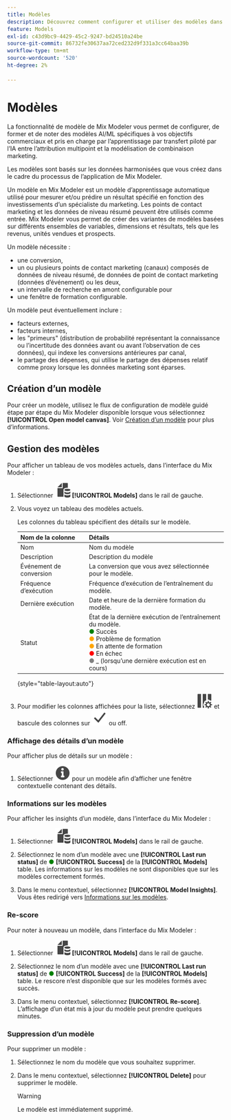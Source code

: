 ```yaml
---
title: Modèles
description: Découvrez comment configurer et utiliser des modèles dans Mix Modeler.
feature: Models
exl-id: c43d9bc9-4429-45c2-9247-bd24510a24be
source-git-commit: 86732fe30637aa72ced232d9f331a3cc64baa39b
workflow-type: tm+mt
source-wordcount: '520'
ht-degree: 2%

---
```


# Modèles

La fonctionnalité de modèle de Mix Modeler vous permet de configurer, de former et de noter des modèles AI/ML spécifiques à vos objectifs commerciaux et pris en charge par l’apprentissage par transfert piloté par l’IA entre l’attribution multipoint et la modélisation de combinaison marketing.

Les modèles sont basés sur les données harmonisées que vous créez dans le cadre du processus de l’application de Mix Modeler.

Un modèle en Mix Modeler est un modèle d’apprentissage automatique utilisé pour mesurer et/ou prédire un résultat spécifié en fonction des investissements d’un spécialiste du marketing. Les points de contact marketing et les données de niveau résumé peuvent être utilisés comme entrée. Mix Modeler vous permet de créer des variantes de modèles basées sur différents ensembles de variables, dimensions et résultats, tels que les revenus, unités vendues et prospects.

Un modèle nécessite :

* une conversion,
* un ou plusieurs points de contact marketing (canaux) composés de données de niveau résumé, de données de point de contact marketing (données d’événement) ou les deux,
* un intervalle de recherche en amont configurable pour
* une fenêtre de formation configurable.

Un modèle peut éventuellement inclure :

* facteurs externes,
* facteurs internes,
* les &quot;primeurs&quot; (distribution de probabilité représentant la connaissance ou l’incertitude des données avant ou avant l’observation de ces données), qui indexe les conversions antérieures par canal,
* le partage des dépenses, qui utilise le partage des dépenses relatif comme proxy lorsque les données marketing sont éparses.


## Création d’un modèle

Pour créer un modèle, utilisez le flux de configuration de modèle guidé étape par étape du Mix Modeler disponible lorsque vous sélectionnez **[!UICONTROL Open model canvas]**. Voir [Création d’un modèle](create.md) pour plus d’informations.

## Gestion des modèles

Pour afficher un tableau de vos modèles actuels, dans l’interface du Mix Modeler :

1. Sélectionner ![](../assets/icons/FileData.svg) **[!UICONTROL Models]** dans le rail de gauche.

1. Vous voyez un tableau des modèles actuels.

   Les colonnes du tableau spécifient des détails sur le modèle.

   | Nom de la colonne | Détails |
   |---|---|
   | Nom | Nom du modèle |
   | Description | Description du modèle |
   | Événement de conversion | La conversion que vous avez sélectionnée pour le modèle. |
   | Fréquence d’exécution | Fréquence d’exécution de l’entraînement du modèle. |
   | Dernière exécution | Date et heure de la dernière formation du modèle. |
   | Statut | État de la dernière exécution de l’entraînement du modèle. <br/><span style="color:green">●</span> Succès<br/><span style="color:orange">●</span> Problème de formation<br/> <span style="color:orange">●</span> En attente de formation <br/><span style="color:red">●</span> En échec <br/><span style="color:gray">●</span> _ (lorsqu’une dernière exécution est en cours) |

   {style="table-layout:auto"}

1. Pour modifier les colonnes affichées pour la liste, sélectionnez ![Paramètres des colonnes](../assets/icons/ColumnSetting.svg) et bascule des colonnes sur ![Vérifier](../assets/icons/Checkmark.svg) ou off.


### Affichage des détails d’un modèle

Pour afficher plus de détails sur un modèle :

1. Sélectionner ![Infos](../assets/icons/Info.svg) pour un modèle afin d’afficher une fenêtre contextuelle contenant des détails.



### Informations sur les modèles

Pour afficher les insights d’un modèle, dans l’interface du Mix Modeler :

1. Sélectionner ![](../assets/icons/FileData.svg) **[!UICONTROL Models]** dans le rail de gauche.

1. Sélectionnez le nom d’un modèle avec une **[!UICONTROL Last run status]** de <span style="color:green">●</span> **[!UICONTROL Success]** de la **[!UICONTROL Models]** table. Les informations sur les modèles ne sont disponibles que sur les modèles correctement formés.

1. Dans le menu contextuel, sélectionnez **[!UICONTROL Model Insights]**. Vous êtes redirigé vers [Informations sur les modèles](insights.md).


### Re-score


Pour noter à nouveau un modèle, dans l’interface du Mix Modeler :

1. Sélectionner ![](../assets/icons/FileData.svg) **[!UICONTROL Models]** dans le rail de gauche.

1. Sélectionnez le nom d’un modèle avec une **[!UICONTROL Last run status]** de <span style="color:green">●</span> **[!UICONTROL Success]** de la **[!UICONTROL Models]** table. Le rescore n’est disponible que sur les modèles formés avec succès.

1. Dans le menu contextuel, sélectionnez **[!UICONTROL Re-score]**. L’affichage d’un état mis à jour du modèle peut prendre quelques minutes.


### Suppression d’un modèle

Pour supprimer un modèle :

1. Sélectionnez le nom du modèle que vous souhaitez supprimer.

1. Dans le menu contextuel, sélectionnez **[!UICONTROL Delete]** pour supprimer le modèle.

   >[!WARNING]
   >
   >Le modèle est immédiatement supprimé.


